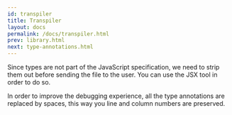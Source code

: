 ```yaml
---
id: transpiler
title: Transpiler
layout: docs
permalink: /docs/transpiler.html
prev: library.html
next: type-annotations.html
---
```


Since types are not part of the JavaScript specification, we need to strip them out before sending the file to the user. You can use the JSX tool in order to do so.

In order to improve the debugging experience, all the type annotations are replaced by spaces, this way you line and column numbers are preserved.

<!--[if lte IE 8]>
<script type="text/javascript" src="http://facebook.github.io/react/js/html5shiv.min.js"></script>
<script type="text/javascript" src="http://facebook.github.io/react/js/es5-shim.min.js"></script>
<script type="text/javascript" src="http://facebook.github.io/react/js/es5-sham.min.js"></script>
<![endif]-->
<script type="text/javascript" src="http://facebook.github.io/react/js/codemirror.js"></script>
<script type="text/javascript" src="http://facebook.github.io/react/js/javascript.js"></script>
<script type="text/javascript" src="http://facebook.github.io/react/js/react.js"></script>
<script type="text/javascript" src="http://facebook.github.io/react/js/JSXTransformer.js"></script>
<script type="text/javascript" src="http://facebook.github.io/react/js/live_editor.js"></script>
<script type="text/javascript" src="http://facebook.github.io/react/js/showdown.js"></script>
<link rel="stylesheet" href="http://facebook.github.io/react/css/syntax.css" />
<link rel="stylesheet" href="http://facebook.github.io/react/css/codemirror.css" />
<link rel="stylesheet" href="http://facebook.github.io/react/css/react.css" />

<div id="jsxCompiler"></div>
<script src="/flow/static/transformer.js"></script>
